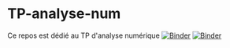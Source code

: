 # TP-analyse-num
Ce repos est dédié au TP d'analyse numérique
[![Binder](https://mybinder.org/badge_logo.svg)](https://mybinder.org/v2/gh/dallelSana/TP-analyse-num/main?filepath=TP%201%20v_final.ipynb)
[![Binder](https://mybinder.org/badge_logo.svg)](https://mybinder.org/v2/gh/dallelSana/TP-analyse-num/main?filepath=TP3_analyse.ipynb)
